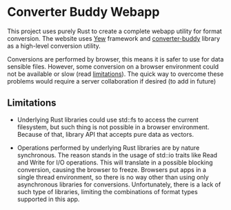 # Converter Buddy Webapp

This project uses purely Rust to create a complete webapp utility for format conversion. The website uses [Yew](https://yew.rs/) framework and [converter-buddy](https://github.com/attilio-oliva/converter-buddy) library as a high-level conversion utility.

Conversions are performed by browser, this means it is safer to use for data sensible files. However, some conversion on a browser environment could not be available or slow (read [limitations](#Limitations)). The quick way to overcome these problems would require a server collaboration if desired (to add in future) 

## Limitations
- Underlying Rust libraries could use std::fs to access the current filesystem, but such thing is not possible in a browser environment. Because of that, library API that accepts pure data as vectors.

- Operations performed by underlying Rust libraries are by nature synchronous. The reason stands in the usage of std::io traits like Read and Write for I/O operations. This will translate in a possible blocking conversion, causing the browser to freeze. Browsers put apps in a single thread environment, so there is no way other than using only asynchronous libraries for conversions. Unfortunately, there is a lack of such type of libraries, limiting the combinations of format types supported in this app.